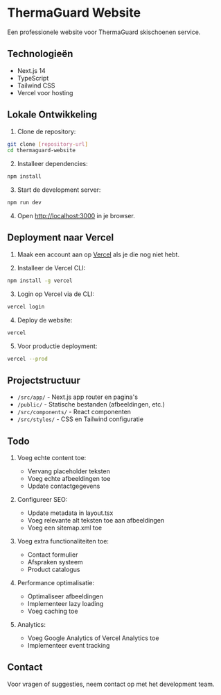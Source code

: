 # ThermaGuard Website

Een professionele website voor ThermaGuard skischoenen service.

## Technologieën

- Next.js 14
- TypeScript
- Tailwind CSS
- Vercel voor hosting

## Lokale Ontwikkeling

1. Clone de repository:
```bash
git clone [repository-url]
cd thermaguard-website
```

2. Installeer dependencies:
```bash
npm install
```

3. Start de development server:
```bash
npm run dev
```

4. Open [http://localhost:3000](http://localhost:3000) in je browser.

## Deployment naar Vercel

1. Maak een account aan op [Vercel](https://vercel.com) als je die nog niet hebt.

2. Installeer de Vercel CLI:
```bash
npm install -g vercel
```

3. Login op Vercel via de CLI:
```bash
vercel login
```

4. Deploy de website:
```bash
vercel
```

5. Voor productie deployment:
```bash
vercel --prod
```

## Projectstructuur

- `/src/app/` - Next.js app router en pagina's
- `/public/` - Statische bestanden (afbeeldingen, etc.)
- `/src/components/` - React componenten
- `/src/styles/` - CSS en Tailwind configuratie

## Todo

1. Voeg echte content toe:
   - Vervang placeholder teksten
   - Voeg echte afbeeldingen toe
   - Update contactgegevens

2. Configureer SEO:
   - Update metadata in layout.tsx
   - Voeg relevante alt teksten toe aan afbeeldingen
   - Voeg een sitemap.xml toe

3. Voeg extra functionaliteiten toe:
   - Contact formulier
   - Afspraken systeem
   - Product catalogus

4. Performance optimalisatie:
   - Optimaliseer afbeeldingen
   - Implementeer lazy loading
   - Voeg caching toe

5. Analytics:
   - Voeg Google Analytics of Vercel Analytics toe
   - Implementeer event tracking 

## Contact

Voor vragen of suggesties, neem contact op met het development team. 